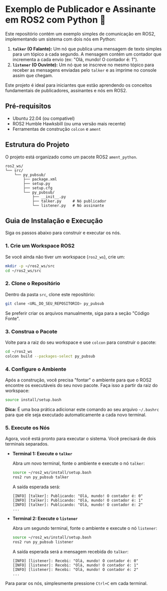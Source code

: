 # Exemplo de Publicador e Assinante em ROS2 com Python 🤖

Este repositório contém um exemplo simples de comunicação em ROS2, implementando um sistema com dois nós em Python:

1.  **`talker` (O Falante):** Um nó que publica uma mensagem de texto simples para um tópico a cada segundo. A mensagem contém um contador que incrementa a cada envio (ex: "Olá, mundo! O contador é: 1").
2.  **`listener` (O Ouvinte):** Um nó que se inscreve no mesmo tópico para receber as mensagens enviadas pelo `talker` e as imprime no console assim que chegam.

Este projeto é ideal para iniciantes que estão aprendendo os conceitos fundamentais de publicadores, assinantes e nós em ROS2.

## Pré-requisitos

* Ubuntu 22.04 (ou compatível)
* ROS2 Humble Hawksbill (ou uma versão mais recente)
* Ferramentas de construção `colcon` e `ament`

## Estrutura do Projeto

O projeto está organizado como um pacote ROS2 `ament_python`.

```
ros2_ws/
└── src/
    └── py_pubsub/
        ├── package.xml
        ├── setup.py
        ├── setup.cfg
        └── py_pubsub/
            ├── __init__.py
            ├── talker.py     # Nó publicador
            └── listener.py   # Nó assinante
```

## Guia de Instalação e Execução

Siga os passos abaixo para construir e executar os nós.

### 1. Crie um Workspace ROS2

Se você ainda não tiver um workspace (`ros2_ws`), crie um:

```bash
mkdir -p ~/ros2_ws/src
cd ~/ros2_ws/src
```

### 2. Clone o Repositório

Dentro da pasta `src`, clone este repositório:

```bash
git clone <URL_DO_SEU_REPOSITORIO> py_pubsub
```

Se preferir criar os arquivos manualmente, siga para a seção "Código Fonte".

### 3. Construa o Pacote

Volte para a raiz do seu workspace e use `colcon` para construir o pacote:

```bash
cd ~/ros2_ws
colcon build --packages-select py_pubsub
```

### 4. Configure o Ambiente

Após a construção, você precisa "fontar" o ambiente para que o ROS2 encontre os executáveis do seu novo pacote. Faça isso a partir da raiz do workspace:

```bash
source install/setup.bash
```

**Dica:** É uma boa prática adicionar este comando ao seu arquivo `~/.bashrc` para que ele seja executado automaticamente a cada novo terminal.

### 5. Execute os Nós

Agora, você está pronto para executar o sistema. Você precisará de dois terminais separados.

* **Terminal 1: Execute o `talker`**

    Abra um novo terminal, fonte o ambiente e execute o nó `talker`:
    ```bash
    source ~/ros2_ws/install/setup.bash
    ros2 run py_pubsub talker
    ```

    A saída esperada será:
    ```
    [INFO] [talker]: Publicando: "Olá, mundo! O contador é: 0"
    [INFO] [talker]: Publicando: "Olá, mundo! O contador é: 1"
    [INFO] [talker]: Publicando: "Olá, mundo! O contador é: 2"
    ...
    ```

* **Terminal 2: Execute o `listener`**

    Abra um segundo terminal, fonte o ambiente e execute o nó `listener`:
    ```bash
    source ~/ros2_ws/install/setup.bash
    ros2 run py_pubsub listener
    ```

    A saída esperada será a mensagem recebida do `talker`:
    ```
    [INFO] [listener]: Recebi: "Olá, mundo! O contador é: 0"
    [INFO] [listener]: Recebi: "Olá, mundo! O contador é: 1"
    [INFO] [listener]: Recebi: "Olá, mundo! O contador é: 2"
    ...
    ```

Para parar os nós, simplesmente pressione `Ctrl+C` em cada terminal.
